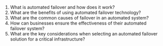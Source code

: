 1. What is automated failover and how does it work?
2. What are the benefits of using automated failover technology?
3. What are the common causes of failover in an automated system?
4. How can businesses ensure the effectiveness of their automated failover system?
5. What are the key considerations when selecting an automated failover solution for a critical infrastructure?